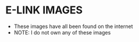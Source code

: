 # E-LINK IMAGES
* These images have all been found on the internet
* NOTE: I do not own any of these images
